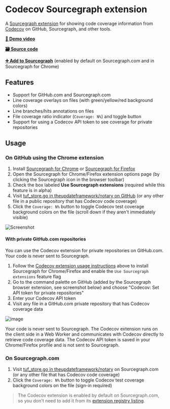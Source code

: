 # Codecov Sourcegraph extension

A [Sourcegraph extension](https://docs.sourcegraph.com/extensions) for showing code coverage information from [Codecov](https://codecov.io) on GitHub, Sourcegraph, and other tools.

[**🎥 Demo video**](https://www.youtube.com/watch?v=j1eWBa3rWH8)

[**🗃️ Source code**](https://github.com/sourcegraph/sourcegraph-codecov)

[**➕ Add to Sourcegraph**](https://sourcegraph.com/extensions/sourcegraph/codecov) (enabled by default on Sourcegraph.com and in Sourcegraph for Chrome)

## Features

-   Support for GitHub.com and Sourcegraph.com
-   Line coverage overlays on files (with green/yellow/red background colors)
-   Line branches/hits annotations on files
-   File coverage ratio indicator (`Coverage: N%`) and toggle button
-   Support for using a Codecov API token to see coverage for private repositories

## Usage

### On GitHub using the Chrome extension

1.  Install [Sourcegraph for Chrome](https://chrome.google.com/webstore/detail/sourcegraph/dgjhfomjieaadpoljlnidmbgkdffpack) or [Sourcegraph for Firefox](https://addons.mozilla.org/en-US/firefox/addon/sourcegraph/)
2.  Open the Sourcegraph for Chrome/Firefox extension options page (by clicking the Sourcegraph icon in the browser toolbar)
3.  Check the box labeled **Use Sourcegraph extensions** (required while this feature is in alpha)
4.  Visit [tuf_store.go in theupdateframework/notary on GitHub](https://github.com/theupdateframework/notary/blob/fb795b0bc868746ed2efa2cd7109346bc7ddf0a4/server/storage/tuf_store.go) (or any other file in a public repository that has Codecov code coverage)
5.  Click the `Coverage: N%` button to toggle Codecov test coverage background colors on the file (scroll down if they aren't immediately visible)

![Screenshot](https://user-images.githubusercontent.com/1976/45107396-53d56880-b0ee-11e8-96e9-ca83e991101c.png)

#### With private GitHub.com repositories

You can use the Codecov extension for private repositories on GitHub.com. Your code is never sent to Sourcegraph.

1.  Follow the [Codecov extension usage instructions](https://github.com/sourcegraph/sourcegraph-codecov#usage) above to install Sourcegraph for Chrome/Firefox and enable the `Use Sourcegraph extensions` feature flag
2.  Go to the command palette on GitHub (added by the Sourcegraph browser extension, see screenshot below) and choose "Codecov: Set API token for private repositories"
3.  Enter your Codecov API token
4.  Visit any file in a GitHub.com private repository that has Codecov coverage data

![image](https://user-images.githubusercontent.com/1976/45338265-04a19480-b541-11e8-9b35-517f3bbff530.png)

Your code is never sent to Sourcegraph. The Codecov extension runs on the client side in a Web Worker and communicates with Codecov directly to retrieve code coverage data. The Codecov API token is saved in your Chrome/Firefox profile and is not sent to Sourcegraph.

### On Sourcegraph.com

1.  Visit [tuf_store.go in theupdateframework/notary](https://sourcegraph.com/github.com/theupdateframework/notary@fb795b0bc868746ed2efa2cd7109346bc7ddf0a4/-/blob/server/storage/tuf_store.go) on Sourcegraph.com (or any other file that has Codecov code coverage)
2.  Click the `Coverage: N%` button to toggle Codecov test coverage background colors on the file (sign-in required)

> The Codecov extension is enabled by default on Sourcegraph.com, so you don't need to add it from its [extension registry listing](https://sourcegraph.com/extensions/sourcegraph/codecov).
